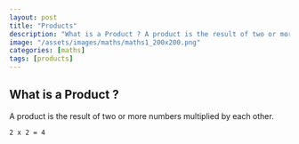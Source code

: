 ```yaml
---
layout: post
title: "Products"
description: "What is a Product ? A product is the result of two or more numbers multiplied by each other."
image: "/assets/images/maths/maths1_200x200.png"
categories: [maths]
tags: [products]
---
```

## What is a Product ?

A product is the result of two or more numbers multiplied by each other.

`2 x 2 = 4`
